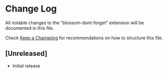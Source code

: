 # Change Log

All notable changes to the "blossom-dont-forget" extension will be documented in this file.

Check [Keep a Changelog](http://keepachangelog.com/) for recommendations on how to structure this file.

## [Unreleased]

- Initial release